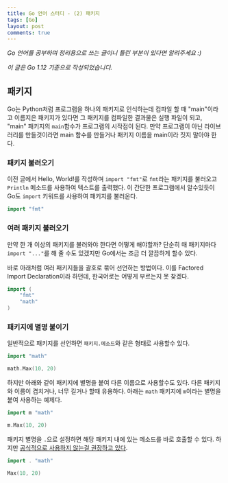 ```yaml
---
title: Go 언어 스터디 - (2) 패키지
tags: [Go]
layout: post
comments: true
---
```


*Go 언어를 공부하며 정리용으로 쓰는 글이니 틀린 부분이 있다면 알려주세요 :)*

*이 글은 Go 1.12 기준으로 작성되었습니다.*

## 패키지

Go는 Python처럼 프로그램을 하나의 패키지로 인식하는데 컴파일 할 때 "main"이라고 이름지은 패키지가 있다면 그 패키지를 컴파일한 결과물은 실행 파일이 되고, "main" 패키지의 `main`함수가 프로그램의 시작점이 된다.
만약 프로그램이 아닌 라이브러리를 만들것이라면 main 함수를 만들거나 패키지 이름을 main이라 짓지 말아야 한다.


### 패키지 불러오기

이전 글에서 Hello, World!를 작성하며 `import "fmt"`로 `fmt`라는 패키지를 불러오고 `Println` 메소드를 사용하여 텍스트를 출력했다. 이 간단한 프로그램에서 알수있듯이 Go도 `import` 키워드를 사용하여 패키지를 불러온다.

```go
import "fmt"
```

### 여러 패키지 불러오기

만약 한 개 이상의 패키지를 불러와야 한다면 어떻게 해야할까? 단순히 매 패키지마다 `import "..."`를 해 줄 수도 있겠지만 Go에서는 조금 더 깔끔하게 할수 있다.

바로 아래처럼 여러 패키지들을 괄호로 묶어 선언하는 방법이다. 이를 Factored Import Declaration이라 하던데, 한국어로는 어떻게 부르는지 못 찾겠다.
```go
import (
	"fmt"
	"math"
)
```

### 패키지에 별명 붙이기

일반적으로 패키지를 선언하면 `패키지.메소드`와 같은 형태로 사용할수 있다. 

```go
import "math"

math.Max(10, 20)
```

하지만 아래와 같이 패키지에 별명을 붙여 다른 이름으로 사용할수도 있다. 다른 패키지와 이름이 겹치거나, 너무 길거나 할때 유용하다. 아래는 `math` 패키지에 `m`이라는 별명을 붙여 사용하는 예제다.

```go
import m "math"

m.Max(10, 20)
```

패키지 별명을 `.`으로 설정하면 해당 패키지 내에 있는 메소드를 바로 호출할 수 있다. 하지만 [공식적으로 사용하지 않는걸 권장하고 있다](https://golang.org/ref/spec#Import_declarations).
```go
import . "math"

Max(10, 20)
```
